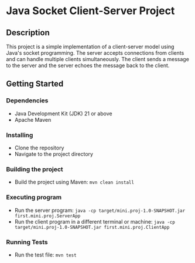 # Java Socket Client-Server Project

## Description
This project is a simple implementation of a client-server model using Java's socket programming. The server accepts connections from clients and can handle multiple clients simultaneously. The client sends a message to the server and the server echoes the message back to the client.

## Getting Started

### Dependencies
* Java Development Kit (JDK) 21 or above
* Apache Maven

### Installing
* Clone the repository
* Navigate to the project directory

### Building the project
* Build the project using Maven: `mvn clean install`

### Executing program
* Run the server program: `java -cp target/mini.proj-1.0-SNAPSHOT.jar first.mini.proj.ServerApp`
* Run the client program in a different terminal or machine: `java -cp target/mini.proj-1.0-SNAPSHOT.jar first.mini.proj.ClientApp`

### Running Tests
* Run the test file: `mvn test`